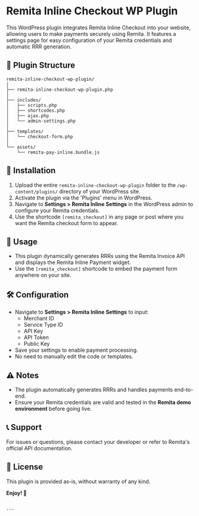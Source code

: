 # Remita Inline Checkout WP Plugin

This WordPress plugin integrates Remita Inline Checkout into your website, allowing users to make payments securely using Remita. It features a settings page for easy configuration of your Remita credentials and automatic RRR generation.

## 📂 Plugin Structure

```
remita-inline-checkout-wp-plugin/
│
├── remita-inline-checkout-wp-plugin.php
│
├── includes/
│   ├── scripts.php
│   ├── shortcodes.php
│   ├── ajax.php
│   └── admin-settings.php
│
├── templates/
│   └── checkout-form.php
│
└── assets/
    └── remita-pay-inline.bundle.js
```

## 🚀 Installation

1. Upload the entire `remita-inline-checkout-wp-plugin` folder to the `/wp-content/plugins/` directory of your WordPress site.
2. Activate the plugin via the 'Plugins' menu in WordPress.
3. Navigate to **Settings > Remita Inline Settings** in the WordPress admin to configure your Remita credentials.
4. Use the shortcode `[remita_checkout]` in any page or post where you want the Remita checkout form to appear.

## 🔑 Usage

- This plugin dynamically generates RRRs using the Remita Invoice API and displays the Remita Inline Payment widget.
- Use the `[remita_checkout]` shortcode to embed the payment form anywhere on your site.

## 🛠️ Configuration

- Navigate to **Settings > Remita Inline Settings** to input:
  - Merchant ID
  - Service Type ID
  - API Key
  - API Token
  - Public Key
- Save your settings to enable payment processing.
- No need to manually edit the code or templates.

## ⚠️ Notes

- The plugin automatically generates RRRs and handles payments end-to-end.
- Ensure your Remita credentials are valid and tested in the **Remita demo environment** before going live.

## 📞 Support

For issues or questions, please contact your developer or refer to Remita's official API documentation.

## 📝 License

This plugin is provided as-is, without warranty of any kind.

**Enjoy! 🚀**
```

---
